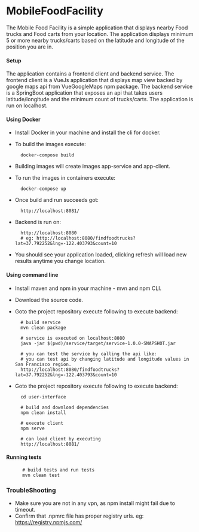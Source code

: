 # MobileFoodFacility

The Mobile Food Facility is a simple application that displays nearby Food trucks and Food carts from your location.
The application displays minimum 5 or more nearby trucks/carts based on the latitude and longitude of the position you are in.


#### Setup

The application contains a frontend client and backend service. 
The frontend client is a VueJs application that displays map view backed by google maps api from VueGoogleMaps npm package.
The backend service is a SpringBoot application that exposes an api that takes users latitude/longitude and the minimum count of trucks/carts.
The application is run on localhost.

#### Using Docker

* Install Docker in your machine and install the cli for docker.
* To build the images execute: 
           
        docker-compose build
* Building images will create images app-service and app-client.
* To run the images in containers execute:

        docker-compose up
* Once build and run succeeds got:

        http://localhost:8081/
* Backend is run on: 

        http://localhost:8080
        # eg: http://localhost:8080/findfoodtrucks?lat=37.792252&lng=-122.403793&count=10
        
* You should see your application loaded, clicking refresh will load new results anytime you change location.

#### Using command line

* Install maven and npm in your machine - mvn and npm CLI.
* Download the source code.
* Goto the project repository execute following to execute backend:
        
        # build service
        mvn clean package
        
        # service is executed on localhost:8080
        java -jar $(pwd)/service/target/service-1.0.0-SNAPSHOT.jar
        
        # you can test the service by calling the api like:
        # you can test api by changing latitude and longitude values in San Francisco region.
        http://localhost:8080/findfoodtrucks?lat=37.792252&lng=-122.403793&count=10
        
* Goto the project repository execute following to execute backend:

        cd user-interface
        
        # build and download dependencies
        npm clean install
        
        # execute client
        npm serve
        
        # can load client by executing
        http://localhost:8081/
        
#### Running tests

          # build tests and run tests
          mvn clean test
         
### TroubleShooting      

* Make sure you are not in any vpn, as npm install might fail due to timeout.
* Confirm that .npmrc file has proper registry urls. eg: https://registry.npmjs.com/
